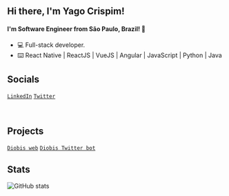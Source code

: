 ## Hi there, I'm Yago Crispim!
#### I'm Software Engineer from São Paulo, Brazil! 👋

- 💻 Full-stack developer.
- ⌨️ React Native | ReactJS | VueJS | Angular | JavaScript | Python | Java
## Socials
<a href="https://www.linkedin.com/in/yago-crispim-66b01619b/">```LinkedIn```</a>
<a href="https://twitter.com/Souza_R96">```Twitter```</a>

<br />

## Projects
<a href="https://diobis-web.vercel.app/frontend">```Diobis web```</a>
<a href="https://mobile.twitter.com/tech_diobis">```Diobis Twitter bot```</a>

## Stats 

![GitHub stats](https://github-readme-stats.vercel.app/api?username=YagoCrispim&show_icons=true)
